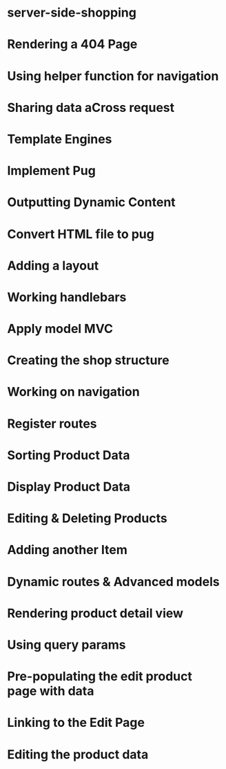 # server-side-shopping

# Rendering a 404 Page
# Using helper function for navigation
# Sharing data aCross request
# Template Engines
# Implement Pug
# Outputting Dynamic Content
# Convert HTML file to pug
# Adding a layout
# Working handlebars
# Apply model MVC
# Creating the shop structure
# Working on navigation
# Register routes
# Sorting Product Data
# Display Product Data
# Editing & Deleting Products
# Adding another Item
# Dynamic routes & Advanced models
# Rendering product detail view
# Using query params
# Pre-populating the edit product page with data
# Linking to the Edit Page
# Editing the product data